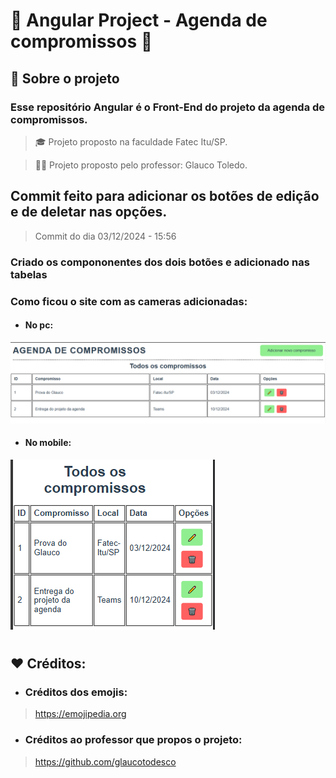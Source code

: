 # 📅 Angular Project - Agenda de compromissos 📅

## 📌 Sobre o projeto
### Esse repositório Angular é o Front-End do projeto da agenda de compromissos.

> 🎓 Projeto proposto na faculdade Fatec Itu/SP.

> 👨‍🏫 Projeto proposto pelo professor: Glauco Toledo.

## Commit feito para adicionar os botões de edição e de deletar nas opções.
> Commit do dia 03/12/2024 - 15:56

### Criado os compononentes dos dois botões e adicionado nas tabelas
### Como ficou o site com as cameras adicionadas:
- #### No pc:
![Imagem de como está no computador](./src/assets/pcButtons.png)

- #### No mobile:
![Imagem de como está no mobile](./src/assets/mobileButtons.png)

#

## ❤️ Créditos:
- ### Créditos dos emojis:
> https://emojipedia.org

- ### Créditos ao professor que propos o projeto:
> https://github.com/glaucotodesco